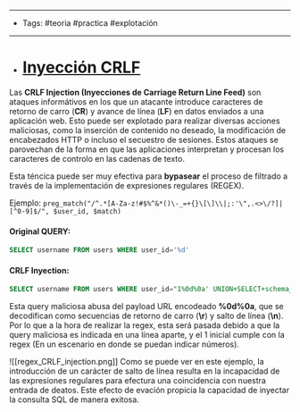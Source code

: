 ----
- Tags: #teoria #practica #explotación
----

- # [Inyección CRLF](https://book.hacktricks.xyz/pentesting-web/crlf-0d-0a)
Las **CRLF Injection (Inyecciones de Carriage Return Line Feed)** son ataques informátivos en los que un atacante introduce caracteres de retorno de carro (**CR**) y avance de línea (**LF**) en datos enviados a una aplicación web. Esto puede ser explotado para realizar diversas acciones maliciosas, como la inserción de contenido no deseado, la modificación de encabezados HTTP o incluso el secuestro de sesiones. Estos ataques se parovechan de la forma en que las aplicaciones interpretan y procesan los caracteres de controlo en las cadenas de texto. 

Esta téncica puede ser muy efectiva para **bypasear** el proceso de filtrado a través de la implementación de expresiones regulares (REGEX).

Ejemplo: `preg_match("/^.*[A-Za-z!#$%^&*()\-_=+{}\[\]\\|;:'\",.<>\/?]|[^0-9]$/", $user_id, $match)`

#### Original QUERY:
```sql
SELECT username FROM users WHERE user_id='%d'
```

#### CRLF Inyection:
```sql
SELECT username FROM users WHERE user_id="1%0d%0a' UNION+SELECT+schema_name+FROM+information_schema.schemata"
```

Esta query maliciosa abusa del payload URL encodeado **%0d%0a**, que se decodifican como secuencias de retorno de carro (**\r**) y salto de línea (**\n**). Por lo que a la hora de realizar la regex, esta será pasada debido a que la query maliciosa es indicada en una línea aparte, y el 1 inicial cumple con la regex (En un escenario en donde se puedan indicar números).

![[regex_CRLF_injection.png]]
Como se puede ver en este ejemplo, la introducción de un carácter de salto de línea resulta en la incapacidad de las expresiones regulares para efectura una coincidencia con nuestra entrada de deatos. Este efecto de evación propicia la capacidad de inyectar la consulta SQL de manera exitosa.
